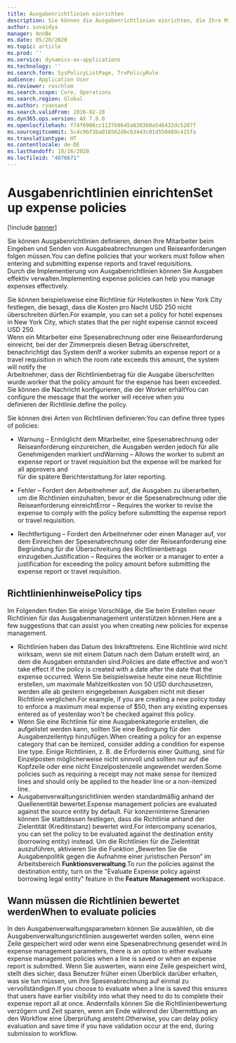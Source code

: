 ```yaml
---
title: Ausgabenrichtlinien einrichten
description: Sie können die Ausgabenrichtlinien einrichten, die Ihre Mitarbeiter beim Eingeben und Senden von Spesenabrechnungen und Reiseanforderungen in Microsoft Dynamics 365 Finance befolgen müssen.
author: suvaidya
manager: AnnBe
ms.date: 05/20/2020
ms.topic: article
ms.prod: ''
ms.service: dynamics-ax-applications
ms.technology: ''
ms.search.form: SysPolicyListPage, TrvPolicyRule
audience: Application User
ms.reviewer: roschlom
ms.search.scope: Core, Operations
ms.search.region: Global
ms.author: ryansand
ms.search.validFrom: 2016-02-28
ms.dyn365.ops.version: AX 7.0.0
ms.openlocfilehash: f74f6906cc1137b9645a830360a546432dc5207f
ms.sourcegitcommit: 5c4c9bf3ba018562d6cb3443c01d550489c415fa
ms.translationtype: HT
ms.contentlocale: de-DE
ms.lasthandoff: 10/16/2020
ms.locfileid: "4076671"
---
```

# <a name="set-up-expense-policies"></a><span data-ttu-id="a0773-103">Ausgabenrichtlinien einrichten</span><span class="sxs-lookup"><span data-stu-id="a0773-103">Set up expense policies</span></span>

[!include [banner](../includes/banner.md)]

<span data-ttu-id="a0773-104">Sie können Ausgabenrichtlinien definieren, denen Ihre Mitarbeiter beim Eingeben und Senden von Ausgabeabrechnungen und Reiseanforderungen folgen müssen.</span><span class="sxs-lookup"><span data-stu-id="a0773-104">You can define policies that your workers must follow when entering and submitting expense reports and travel requisitions.</span></span>         
<span data-ttu-id="a0773-105">Durch die Implementierung von Ausgabenrichtlinien können Sie Ausgaben effektiv verwalten.</span><span class="sxs-lookup"><span data-stu-id="a0773-105">Implementing expense policies can help you manage expenses effectively.</span></span>         

<span data-ttu-id="a0773-106">Sie können beispielsweise eine Richtlinie für Hotelkosten in New York City festlegen, die besagt, dass die Kosten pro Nacht USD 250 nicht überschreiten dürfen.</span><span class="sxs-lookup"><span data-stu-id="a0773-106">For example, you can set a policy for hotel expenses in New York City, which states that the per night expense cannot exceed USD 250.</span></span>       
<span data-ttu-id="a0773-107">Wenn ein Mitarbeiter eine Spesenabrechnung oder eine Reiseanforderung einreicht, bei der der Zimmerpreis diesen Betrag überschreitet, benachrichtigt das System den</span><span class="sxs-lookup"><span data-stu-id="a0773-107">If a worker submits an expense report or a travel requisition in which the room rate exceeds this amount, the system will notify the</span></span>        
<span data-ttu-id="a0773-108">Arbeitnehmer, dass der Richtlinienbetrag für die Ausgabe überschritten wurde.</span><span class="sxs-lookup"><span data-stu-id="a0773-108">worker that the policy amount for the expense has been exceeded.</span></span> <span data-ttu-id="a0773-109">Sie können die Nachricht konfigurieren, die der Worker erhält</span><span class="sxs-lookup"><span data-stu-id="a0773-109">You can configure the message that the worker will receive when you</span></span>        
<span data-ttu-id="a0773-110">definieren der Richtlinie.</span><span class="sxs-lookup"><span data-stu-id="a0773-110">define the policy.</span></span>      
        
<span data-ttu-id="a0773-111">Sie können drei Arten von Richtlinien definieren:</span><span class="sxs-lookup"><span data-stu-id="a0773-111">You can define three types of policies:</span></span>         
        
- <span data-ttu-id="a0773-112">Warnung – Ermöglicht dem Mitarbeiter, eine Spesenabrechnung oder Reiseanforderung einzureichen, die Ausgaben werden jedoch für alle Genehmigenden markiert und</span><span class="sxs-lookup"><span data-stu-id="a0773-112">Warning – Allows the worker to submit an expense report or travel requisition but the expense will be marked for all approvers and</span></span>        
  <span data-ttu-id="a0773-113">für die spätere Berichterstattung.</span><span class="sxs-lookup"><span data-stu-id="a0773-113">for later reporting.</span></span>        

- <span data-ttu-id="a0773-114">Fehler – Fordert den Arbeitnehmer auf, die Ausgaben zu überarbeiten, um die Richtlinien einzuhalten, bevor er die Spesenabrechnung oder die Reiseanforderung einreicht</span><span class="sxs-lookup"><span data-stu-id="a0773-114">Error – Requires the worker to revise the expense to comply with the policy before submitting the expense report or travel requisition.</span></span>       
 
 - <span data-ttu-id="a0773-115">Rechtfertigung – Fordert den Arbeitnehmer oder einen Manager auf, vor dem Einreichen der Spesenabrechnung oder der Reiseanforderung eine Begründung für die Überschreitung des Richtlinienbetrags einzugeben.</span><span class="sxs-lookup"><span data-stu-id="a0773-115">Justification – Requires the worker or a manager to enter a justification for exceeding the policy amount before submitting the expense report or travel requisition.</span></span>        

## <a name="policy-tips"></a><span data-ttu-id="a0773-116">Richtlinienhinweise</span><span class="sxs-lookup"><span data-stu-id="a0773-116">Policy tips</span></span>
<span data-ttu-id="a0773-117">Im Folgenden finden Sie einige Vorschläge, die Sie beim Erstellen neuer Richtlinien für das Ausgabenmanagement unterstützen können.</span><span class="sxs-lookup"><span data-stu-id="a0773-117">Here are a few suggestions that can assist you when creating new policies for expense management.</span></span> 
* <span data-ttu-id="a0773-118">Richtlinien haben das Datum des Inkrafttretens. Eine Richtlinie wird nicht wirksam, wenn sie mit einem Datum nach dem Datum erstellt wird, an dem die Ausgaben entstanden sind.</span><span class="sxs-lookup"><span data-stu-id="a0773-118">Policies are date effective and won't take effect if the policy is created with a date after the date that the expense occurred.</span></span> <span data-ttu-id="a0773-119">Wenn Sie beispielsweise heute eine neue Richtlinie erstellen, um maximale Mahlzeitkosten von 50 USD durchzusetzen, werden alle ab gestern eingegebenen Ausgaben nicht mit dieser Richtlinie verglichen.</span><span class="sxs-lookup"><span data-stu-id="a0773-119">For example, if you are creating a new policy today to enforce a maximum meal expense of $50, then any existing expenses entered as of yesterday won't be checked against this policy.</span></span>
* <span data-ttu-id="a0773-120">Wenn Sie eine Richtlinie für eine Ausgabenkategorie erstellen, die aufgelistet werden kann, sollten Sie eine Bedingung für den Ausgabenzeilentyp hinzufügen.</span><span class="sxs-lookup"><span data-stu-id="a0773-120">When creating a policy for an expense category that can be itemized, consider adding a condition for expense line type.</span></span> <span data-ttu-id="a0773-121">Einige Richtlinien, z. B. die Erfordernis einer Quittung, sind für Einzelposten möglicherweise nicht sinnvoll und sollten nur auf die Kopfzeile oder eine nicht Einzelpostenzeile angewendet werden.</span><span class="sxs-lookup"><span data-stu-id="a0773-121">Some policies such as requiring a receipt may not make sense for itemized lines and should only be applied to the header line or a non-itemized line.</span></span> 
* <span data-ttu-id="a0773-122">Ausgabenverwaltungsrichtlinien werden standardmäßig anhand der Quellenentität bewertet.</span><span class="sxs-lookup"><span data-stu-id="a0773-122">Expense management policies are evaluated against the source entity by default.</span></span> <span data-ttu-id="a0773-123">Für konzerninterne Szenarien können Sie stattdessen festlegen, dass die Richtlinie anhand der Zielentität (Kreditinstanz) bewertet wird.</span><span class="sxs-lookup"><span data-stu-id="a0773-123">For intercompany scenarios, you can set the policy to be evaluated against the destination entity (borrowing entity) instead.</span></span> <span data-ttu-id="a0773-124">Um die Richtlinien für die Zielentität auszuführen, aktivieren Sie die Funktion „Bewerten Sie die Ausgabenpolitik gegen die Aufnahme einer juristischen Person“ im Arbeitsbereich **Funktionsverwaltung**.</span><span class="sxs-lookup"><span data-stu-id="a0773-124">To run the policies against the destination entity, turn on the "Evaluate Expense policy against borrowing legal entity" feature in the **Feature Management** workspace.</span></span>

## <a name="when-to-evaluate-policies"></a><span data-ttu-id="a0773-125">Wann müssen die Richtlinien bewertet werden</span><span class="sxs-lookup"><span data-stu-id="a0773-125">When to evaluate policies</span></span>

<span data-ttu-id="a0773-126">In den Ausgabenverwaltungsparametern können Sie auswählen, ob die Ausgabenverwaltungsrichtlinien ausgewertet werden sollen, wenn eine Zeile gespeichert wird oder wenn eine Spesenabrechnung gesendet wird.</span><span class="sxs-lookup"><span data-stu-id="a0773-126">In expense management parameters, there is an option to either evaluate expense management policies when a line is saved or when an expense report is submitted.</span></span> <span data-ttu-id="a0773-127">Wenn Sie auswerten, wann eine Zeile gespeichert wird, stellt dies sicher, dass Benutzer früher einen Überblick darüber erhalten, was sie tun müssen, um ihre Spesenabrechnung auf einmal zu vervollständigen.</span><span class="sxs-lookup"><span data-stu-id="a0773-127">If you choose to evaluate when a line is saved this ensures that users have earlier visibility into what they need to do to complete their expense report all at once.</span></span> <span data-ttu-id="a0773-128">Andernfalls können Sie die Richtlinienbewertung verzögern und Zeit sparen, wenn am Ende während der Übermittlung an den Workflow eine Überprüfung ansteht.</span><span class="sxs-lookup"><span data-stu-id="a0773-128">Otherwise, you can delay policy evaluation and save time if you have validation occur at the end, during submission to workflow.</span></span>
